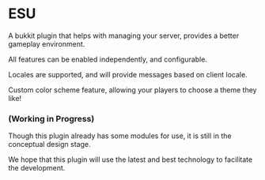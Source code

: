# ESU
A bukkit plugin that helps with managing your server, provides a better gameplay environment.

All features can be enabled independently, and configurable.

Locales are supported, and will provide messages based on client locale.

Custom color scheme feature, allowing your players to choose a theme they like!

### (Working in Progress)
Though this plugin already has some modules for use,
it is still in the conceptual design stage.

We hope that this plugin will use the latest and best technology
to facilitate the development.